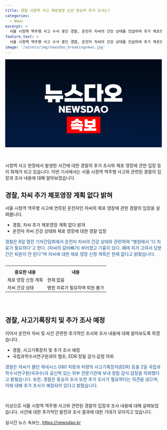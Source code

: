 ```yaml
---
title: 경찰 시청역 사고 체포영장 논란 동승자 추가 조사는?
categories:
  - News
excerpt: >
  서울 시청역 역주행 사고 수사 중인 경찰, 운전자 차씨의 건강 상태를 언급하며 추가 체포영장 계획은 없다 밝혔다. 차씨의 건강 문제와 EDR 검사, 동승자 발언에 대한 추가 조사 예정이며, 경찰의 결정에 대한 질문에는 법률적 요건을 충족시켰다고 답변했다. 추가 조사 결과와 함께 사건 수사가 계속될 예정이다.
feature_text: >
  서울 시청역 역주행 사고 수사 중인 경찰, 운전자 차씨의 건강 상태를 언급하며 추가 체포영장 계획은 없다 밝혔다. 차씨의 건강 문제와 EDR 검사, 동승자 발언에 대한 추가 조사 예정이며, 경찰의 결정에 대한 질문에는 법률적 요건을 충족시켰다고 답변했다. 추가 조사 결과와 함께 사건 수사가 계속될 예정이다.
image: '/assets/img/newsdao_breakingnews.jpg'
---
```


<p><img src="/assets/img/newsdao_breakingnews.jpg" alt="pcversion 속보" /></p>

<p data-ke-size="size16">&nbsp;</p>

<p>시청역 사고 현장에서 발생한 사건에 대한 경찰의 추가 조사와 체포 영장에 관한 입장 등이 화제가 되고 있습니다. 이번 기사에서는 서울 시청역 역주행 사고와 관련된 경찰의 입장과 조사 내용에 대해 알아보겠습니다.</p>

<h2 data-ke-size="size26">경찰, 차씨 추가 체포영장 계획 없다 밝혀</h2>

<p>서울 시청역 역주행 사고에 연루된 운전자인 차씨의 체포 영장에 관한 경찰의 입장을 살펴봅니다.</p>

<ul>
    <li>경찰, 차씨 추가 체포영장 계획 없다 밝혀</li>
    <li>운전자 차씨 건강 상태와 체포 영장에 대한 경찰 입장</li>
</ul>

<p><span style="color: #1a5490;">경찰은 8일 열린 기자간담회에서 운전자 차씨의 건강 상태와 관련하여 "병원에서 '더 치료가 필요하다'고 한다. (차씨의 갈비뼈가) 부러졌고 기흉이 있다. 폐에 피가 고여서 당분간은 퇴원이 안 된다"며 차씨에 대한 체포 영장 신청 계획은 현재 없다고 밝혔습니다.</span></p>

<div style="overflow-x:auto;">
  <table>
    <tr>
      <th></th>
      <th></th>
    </tr>
    <tr>
      <td style="text-align: center; height: 17px;"><b>중요한 내용</b></td>
      <td style="text-align: center; height: 17px;"><b>내용</b></td>
    </tr>
    <tr>
      <td>체포 영장 신청 계획</td>
      <td>현재 없음</td>
    </tr>
    <tr>
      <td>차씨 건강 상태</td>
      <td>병원 치료가 필요하며 퇴원 불가</td>
    </tr>
  </table>
</div>

<p data-ke-size="size16">&nbsp;</p>

<h2 data-ke-size="size26">경찰, 사고기록장치 및 추가 조사 예정</h2>

<p>이어서 운전자 차씨 및 사건 관련한 추가적인 조사와 조사 내용에 대해 알아보도록 하겠습니다.</p>

<ul>
    <li>경찰, 사고기록장치 및 추가 조사 예정</li>
    <li>국립과학수사연구원과의 협조, EDR 정밀 감식·감정 의뢰</li>
</ul>

<p><span style="color: #1a5490;">경찰은 차씨가 몰던 제네시스 G80 차량과 차량의 사고기록장치(EDR) 등을 2일 국립과학수사연구원(국과수)과 공신력 있는 외부 전문기관에 보내 정밀 감식·감정을 의뢰했다고 밝혔습니다. 또한, 경찰은 동승자 조사 또한 추가 조사가 필요하다는 의견을 냈으며, 이에 대해 추가 조사가 예정되어 있다고 밝혔습니다.</span></p>

<p data-ke-size="size16">&nbsp;</p>

<p>이상으로 서울 시청역 역주행 사고와 관련된 경찰의 입장과 조사 내용에 대해 살펴보았습니다. 사건에 대한 추가적인 발전과 조사 결과에 대한 기대가 모아지고 있습니다.</p>
실시간 뉴스 속보는, <a href="https://newsdao.kr" rel="dofollow">https://newsdao.kr</a>



